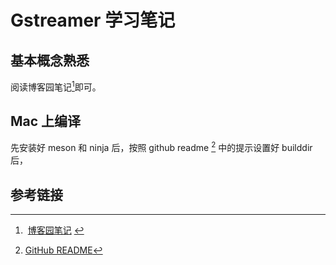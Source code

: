 # Gstreamer 学习笔记

## 基本概念熟悉

阅读博客园笔记[^1]即可。

## Mac 上编译

先安装好 meson 和 ninja 后，按照 github readme [^2] 中的提示设置好 builddir 后，

## 参考链接

[^1]: [博客园笔记](https://www.cnblogs.com/xleng/p/10948838.html) 
[^2]:[GitHub README](https://github.com/GStreamer/gstreamer/blob/main/README.md)